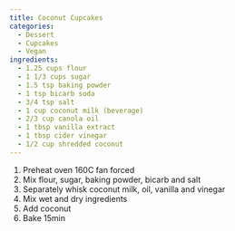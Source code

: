 ```yaml
---
title: Coconut Cupcakes
categories:
  - Dessert
  - Cupcakes
  - Vegan
ingredients:
  - 1.25 cups flour
  - 1 1/3 cups sugar
  - 1.5 tsp baking powder
  - 1 tsp bicarb soda
  - 3/4 tsp salt
  - 1 cup coconut milk (beverage)
  - 2/3 cup canola oil
  - 1 tbsp vanilla extract
  - 1 tbsp cider vinegar
  - 1/2 cup shredded coconut
---
```

1. Preheat oven 160C fan forced
2. Mix flour, sugar, baking powder, bicarb and salt
3. Separately whisk coconut milk, oil, vanilla and vinegar
4. Mix wet and dry ingredients
5. Add coconut
6. Bake 15min